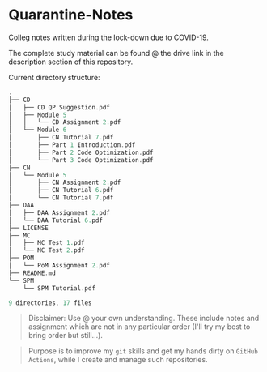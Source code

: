 # Quarantine-Notes

Colleg notes written during the lock-down due to COVID-19.

The complete study material can be found @ the drive link in the description section of this repository.

Current directory structure:
```dart
.
├── CD
│   ├── CD QP Suggestion.pdf
│   ├── Module 5
│   │   └── CD Assignment 2.pdf
│   └── Module 6
│       ├── CN Tutorial 7.pdf
│       ├── Part 1 Introduction.pdf
│       ├── Part 2 Code Optimization.pdf
│       └── Part 3 Code Optimization.pdf
├── CN
│   └── Module 5
│       ├── CN Assignment 2.pdf
│       ├── CN Tutorial 6.pdf
│       └── CN Tutorial 7.pdf
├── DAA
│   ├── DAA Assignment 2.pdf
│   └── DAA Tutorial 6.pdf
├── LICENSE
├── MC
│   ├── MC Test 1.pdf
│   └── MC Test 2.pdf
├── POM
│   └── PoM Assignment 2.pdf
├── README.md
└── SPM
    └── SPM Tutorial.pdf

9 directories, 17 files
```

> Disclaimer: Use @ your own understanding. These include notes and assignment which are not in any particular order (I'll try my best to bring order but still...).

> Purpose is to improve my `git` skills and get my hands dirty on `GitHub Actions`, while I create and manage such repositories.